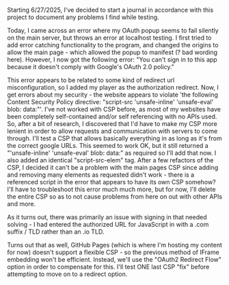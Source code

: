 Starting 6/27/2025, I've decided to start a journal in accordance with this project to document any problems I find while testing. 

Today, I came across an error where my OAuth popup seems to fail silently on the main server, but throws an error at localhost testing. I first tried to add error catching functionality to the program, and changed the origins to allow the main page - which allowed the popup to manifest (? bad wording here). However, I now got the following error: "You can't sign in to this app because it doesn't comply with Google's OAuth 2.0 policy."

This error appears to be related to some kind of redirect url misconfiguration, so I added my player as the authorization redirect. Now, I get errors about my security - the website appears to violate 'the following Content Security Policy directive: "script-src 'unsafe-inline' 'unsafe-eval' blob: data:"'. I've not worked with CSP before, as most of my websites have been completely self-contained and/or self referencing with no APIs used. So, after a bit of research, I discovered that I'd have to make my CSP more lenient in order to allow requests and communication with servers to come through. I'll test a CSP that allows basically everything in as long as it's from the correct google URLs. This seemed to work OK, but it still returned a "'unsafe-inline' 'unsafe-eval' blob: data:" as required so I'll add that now. I also added an identical "script-src-elem" tag. After a few refactors of the CSP, I decided it can't be a problem with the main pages CSP since adding and removing many elements as requested didn't work - there is a referenced script in the error that appears to have its own CSP somehow? I'll have to troubleshoot this error much much more, but for now, I'll delete the entire CSP so as to not cause problems from here on out with other APIs and more.

As it turns out, there was primarily an issue with signing in that needed solving - I had entered the authorized URL for JavaScript in with a .com suffix / TLD rather than an .io TLD. 

Turns out that as well, GitHub Pages (which is where I'm hosting my content for now) doesn't support a flexible CSP - so the previous method of IFrame embedding won't be efficient. Instead, we'll use the "OAuth2 Redirect Flow" option in order to compensate for this. I'll test ONE last CSP "fix" before attempting to move on to a redirect option.